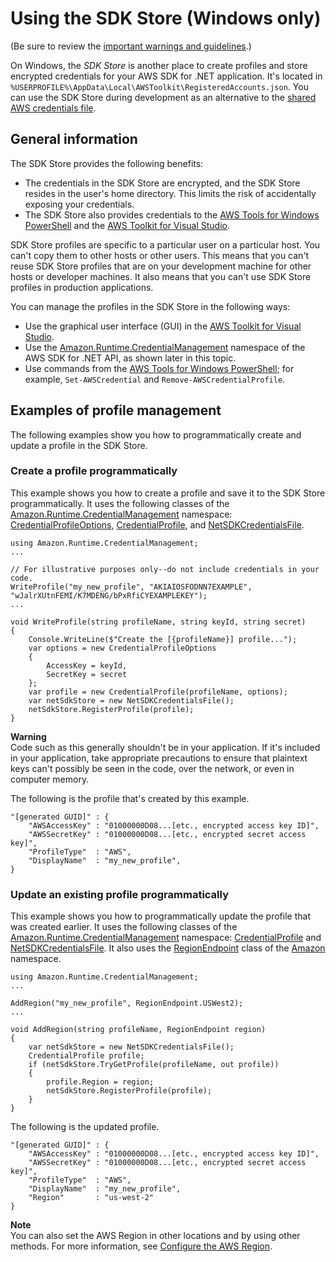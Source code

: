 # Using the SDK Store \(Windows only\)<a name="sdk-store"></a>

\(Be sure to review the [important warnings and guidelines](net-dg-config-creds-warnings-and-guidelines.md)\.\)

On Windows, the *SDK Store* is another place to create profiles and store encrypted credentials for your AWS SDK for \.NET application\. It's located in `%USERPROFILE%\AppData\Local\AWSToolkit\RegisteredAccounts.json`\. You can use the SDK Store during development as an alternative to the [shared AWS credentials file](creds-file.md)\.

## General information<a name="sdk-store-general-info"></a>

The SDK Store provides the following benefits:
+ The credentials in the SDK Store are encrypted, and the SDK Store resides in the user's home directory\. This limits the risk of accidentally exposing your credentials\.
+ The SDK Store also provides credentials to the [AWS Tools for Windows PowerShell](https://docs.aws.amazon.com/powershell/latest/userguide/) and the [AWS Toolkit for Visual Studio](https://docs.aws.amazon.com/AWSToolkitVS/latest/UserGuide/)\.

SDK Store profiles are specific to a particular user on a particular host\. You can't copy them to other hosts or other users\. This means that you can't reuse SDK Store profiles that are on your development machine for other hosts or developer machines\. It also means that you can't use SDK Store profiles in production applications\.

You can manage the profiles in the SDK Store in the following ways:
+ Use the graphical user interface \(GUI\) in the [AWS Toolkit for Visual Studio](https://docs.aws.amazon.com/toolkit-for-visual-studio/latest/user-guide/credentials.html)\.
+ Use the [Amazon\.Runtime\.CredentialManagement](https://docs.aws.amazon.com/sdkfornet/v3/apidocs/items/Runtime/NRuntimeCredentialManagement.html) namespace of the AWS SDK for \.NET API, as shown later in this topic\.
+ Use commands from the [AWS Tools for Windows PowerShell](https://docs.aws.amazon.com/powershell/latest/userguide/specifying-your-aws-credentials.html); for example, `Set-AWSCredential` and `Remove-AWSCredentialProfile`\.

## Examples of profile management<a name="sdk-store-examples"></a>

The following examples show you how to programmatically create and update a profile in the SDK Store\.

### Create a profile programmatically<a name="sdk-store-create-programmatically"></a>

This example shows you how to create a profile and save it to the SDK Store programmatically\. It uses the following classes of the [Amazon\.Runtime\.CredentialManagement](https://docs.aws.amazon.com/sdkfornet/v3/apidocs/items/Runtime/NRuntimeCredentialManagement.html) namespace: [CredentialProfileOptions](https://docs.aws.amazon.com/sdkfornet/v3/apidocs/items/Runtime/TCredentialProfileOptions.html), [CredentialProfile](https://docs.aws.amazon.com/sdkfornet/v3/apidocs/items/Runtime/TCredentialProfile.html), and [NetSDKCredentialsFile](https://docs.aws.amazon.com/sdkfornet/v3/apidocs/items/Runtime/TNetSDKCredentialsFile.html)\.

```
using Amazon.Runtime.CredentialManagement;
...

// For illustrative purposes only--do not include credentials in your code.
WriteProfile("my_new_profile", "AKIAIOSFODNN7EXAMPLE", "wJalrXUtnFEMI/K7MDENG/bPxRfiCYEXAMPLEKEY");
...

void WriteProfile(string profileName, string keyId, string secret)
{
    Console.WriteLine($"Create the [{profileName}] profile...");
    var options = new CredentialProfileOptions
    {
        AccessKey = keyId,
        SecretKey = secret
    };
    var profile = new CredentialProfile(profileName, options);
    var netSdkStore = new NetSDKCredentialsFile();
    netSdkStore.RegisterProfile(profile);
}
```

**Warning**  
Code such as this generally shouldn't be in your application\. If it's included in your application, take appropriate precautions to ensure that plaintext keys can't possibly be seen in the code, over the network, or even in computer memory\.

The following is the profile that's created by this example\.

```
"[generated GUID]" : {
    "AWSAccessKey" : "01000000D08...[etc., encrypted access key ID]",
    "AWSSecretKey" : "01000000D08...[etc., encrypted secret access key]",
    "ProfileType"  : "AWS",
    "DisplayName"  : "my_new_profile",
}
```

### Update an existing profile programmatically<a name="sdk-store-update-programmatically"></a>

This example shows you how to programmatically update the profile that was created earlier\. It uses the following classes of the [Amazon\.Runtime\.CredentialManagement](https://docs.aws.amazon.com/sdkfornet/v3/apidocs/items/Runtime/NRuntimeCredentialManagement.html) namespace: [CredentialProfile](https://docs.aws.amazon.com/sdkfornet/v3/apidocs/items/Runtime/TCredentialProfile.html) and [NetSDKCredentialsFile](https://docs.aws.amazon.com/sdkfornet/v3/apidocs/items/Runtime/TNetSDKCredentialsFile.html)\. It also uses the [RegionEndpoint](https://docs.aws.amazon.com/sdkfornet/v3/apidocs/items/Amazon/TRegionEndpoint.html) class of the [Amazon](https://docs.aws.amazon.com/sdkfornet/v3/apidocs/items/Amazon/N.html) namespace\.

```
using Amazon.Runtime.CredentialManagement;
...

AddRegion("my_new_profile", RegionEndpoint.USWest2);
...

void AddRegion(string profileName, RegionEndpoint region)
{
    var netSdkStore = new NetSDKCredentialsFile();
    CredentialProfile profile;
    if (netSdkStore.TryGetProfile(profileName, out profile))
    {
        profile.Region = region;
        netSdkStore.RegisterProfile(profile);
    }
}
```

The following is the updated profile\.

```
"[generated GUID]" : {
    "AWSAccessKey" : "01000000D08...[etc., encrypted access key ID]",
    "AWSSecretKey" : "01000000D08...[etc., encrypted secret access key]",
    "ProfileType"  : "AWS",
    "DisplayName"  : "my_new_profile",
    "Region"       : "us-west-2"
}
```

**Note**  
You can also set the AWS Region in other locations and by using other methods\. For more information, see [Configure the AWS Region](net-dg-region-selection.md)\.